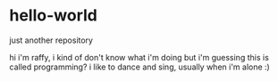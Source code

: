 hello-world
===========

just another repository


hi i'm raffy, i kind of don't know what i'm doing but i'm guessing this is called programming?
i like to dance and sing, usually when i'm alone :) 

